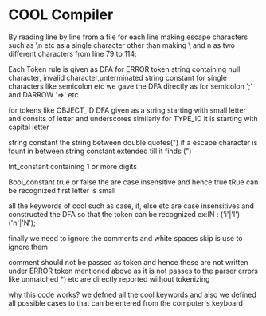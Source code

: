 # COOL Compiler #
 By reading line by line from a file 
 for each line making escape characters such as \n etc as a single character other than making \ and n as two different characters
  from line 79 to 114;
  
Each Token rule is given as DFA
for ERROR token string containing null character, invalid character,unterminated string constant
for single characters like semicolon etc we gave the DFA directly as for semicolon ';' and DARROW '=>' etc

for tokens like OBJECT_ID DFA given as a string starting with small letter and consits of letter and underscores
similarly for TYPE_ID it is starting with capital letter

string constant the string between double quotes(") if a escape character is fount in between string constant extended till it finds (")

Int_constant containing 1 or more digits

Bool_constant true or false the are case insensitive and hence true tRue can be recognized first letter is small

all the keywords of cool such as case, if, else etc are case insensitives and constructed the DFA so that the token can be recognized ex:IN          : ('i'|'I')('n'|'N');

finally we need to ignore the comments and white spaces skip is use to ignore them

comment should not be passed as token and hence these are not written under ERROR token mentioned above as it is not passes to the parser
errors like unmatched *) etc are directly reported without tokenizing


why this code works?
 we defned all the cool keywords and also we defined all possible cases to that can be entered from the computer's keyboard
